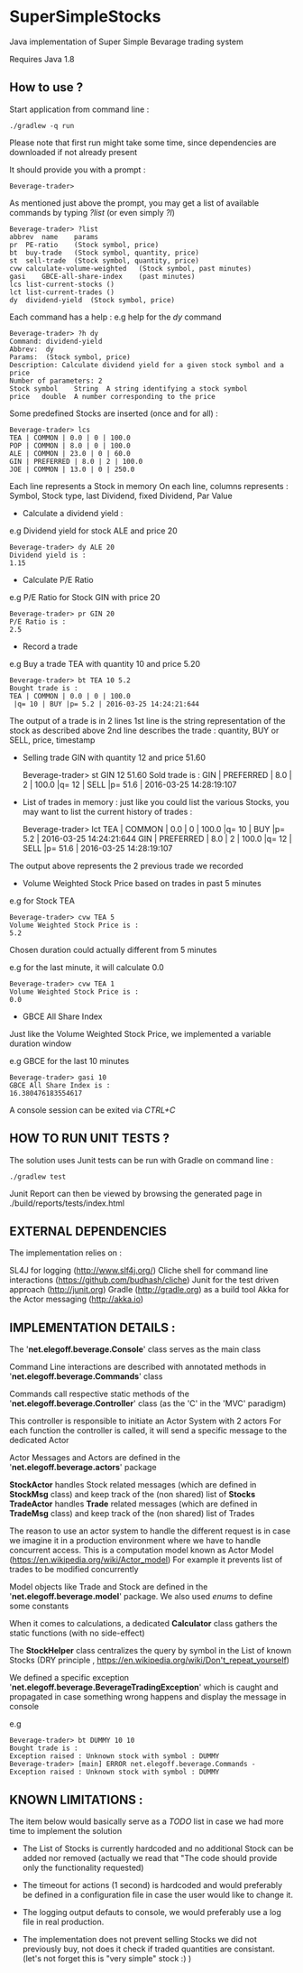 # SuperSimpleStocks

Java implementation of Super Simple Bevarage trading system

Requires Java 1.8

How to use ?
-------------

Start application from command line :

    ./gradlew -q run

Please note that  first run might take some time, since dependencies are downloaded if not already present

It should provide you with a prompt :

    Beverage-trader>

As mentioned just above the prompt, you may get a list of available commands by typing *?list* (or even simply *?l*)

    Beverage-trader> ?list   
    abbrev	name	params
    pr	PE-ratio	(Stock symbol, price)
    bt	buy-trade	(Stock symbol, quantity, price)
    st	sell-trade	(Stock symbol, quantity, price)
    cvw	calculate-volume-weighted	(Stock symbol, past minutes)
    gasi	GBCE-all-share-index	(past minutes)
    lcs	list-current-stocks	()
    lct	list-current-trades	()
    dy	dividend-yield	(Stock symbol, price)


Each command has a help :
e.g help for the *dy* command 

    Beverage-trader> ?h dy
    Command: dividend-yield
    Abbrev:  dy
    Params:  (Stock symbol, price)
    Description: Calculate dividend yield for a given stock symbol and a price
    Number of parameters: 2
    Stock symbol	String	A string identifying a stock symbol
    price	double	A number corresponding to the price



Some predefined Stocks are inserted (once and for all) :

    Beverage-trader> lcs
    TEA | COMMON | 0.0 | 0 | 100.0
    POP | COMMON | 8.0 | 0 | 100.0
    ALE | COMMON | 23.0 | 0 | 60.0
    GIN | PREFERRED | 8.0 | 2 | 100.0
    JOE | COMMON | 13.0 | 0 | 250.0

Each line represents a Stock in memory
On each line, columns represents : Symbol, Stock type, last Dividend, fixed Dividend, Par Value

 - Calculate a dividend yield :

e.g Dividend yield for stock ALE and price 20

    Beverage-trader> dy ALE 20
    Dividend yield is : 
    1.15

* Calculate P/E Ratio

e.g P/E Ratio for Stock GIN with price 20

    Beverage-trader> pr GIN 20
    P/E Ratio is :
    2.5

* Record a trade

e.g Buy a trade TEA with quantity 10 and price 5.20

    Beverage-trader> bt TEA 10 5.2
    Bought trade is :
    TEA | COMMON | 0.0 | 0 | 100.0
     |q= 10 | BUY |p= 5.2 | 2016-03-25 14:24:21:644

The output of a trade is in 2 lines
1st line is the string representation of the stock as described above
2nd line describes the trade : quantity, BUY or SELL, price, timestamp

- Selling trade GIN with quantity 12 and price 51.60

    Beverage-trader> st GIN 12 51.60
    Sold trade is :
    GIN | PREFERRED | 8.0 | 2 | 100.0
     |q= 12 | SELL |p= 51.6 | 2016-03-25 14:28:19:107

* List of trades in memory : just like you could list the various Stocks, you may want to list the current history of trades :

    Beverage-trader> lct
    TEA | COMMON | 0.0 | 0 | 100.0
    |q= 10 | BUY |p= 5.2 | 2016-03-25 14:24:21:644
    GIN | PREFERRED | 8.0 | 2 | 100.0
     |q= 12 | SELL |p= 51.6 | 2016-03-25 14:28:19:107

 
The output above represents the 2 previous trade we recorded

* Volume Weighted Stock Price based on trades in past 5 minutes

e.g for Stock TEA

    Beverage-trader> cvw TEA 5
    Volume Weighted Stock Price is : 
    5.2

Chosen duration could actually different from 5 minutes

e.g for the last minute, it will calculate 0.0

    Beverage-trader> cvw TEA 1
    Volume Weighted Stock Price is : 
    0.0


* GBCE All Share Index

Just like the Volume Weighted Stock Price, we implemented a variable duration window

e.g GBCE for the last 10 minutes

    Beverage-trader> gasi 10
    GBCE All Share Index is : 
    16.380476183554617

A console session can be exited via *CTRL+C*


HOW TO RUN UNIT TESTS ?
-----------------------
The solution uses Junit
tests can be run with Gradle on command line :

    ./gradlew test

Junit Report can then be viewed by browsing the generated page in  ./build/reports/tests/index.html


EXTERNAL DEPENDENCIES
----------------------
The implementation relies on :

SL4J for logging (http://www.slf4j.org/)
Cliche shell for command line interactions (https://github.com/budhash/cliche)
Junit for the test driven approach (http://junit.org)
Gradle  (http://gradle.org) as a build tool
Akka for the Actor messaging (http://akka.io)

IMPLEMENTATION DETAILS :
------------------------
The '**net.elegoff.beverage.Console**' class serves as the main class

Command Line interactions are described with annotated methods in
'**net.elegoff.beverage.Commands**' class

Commands call respective static methods of the
'**net.elegoff.beverage.Controller**' class
(as the 'C' in the 'MVC' paradigm)

This controller is responsible to initiate an Actor System with 2 actors
For each function the controller is called, it will send a specific message to the dedicated Actor

Actor Messages and Actors are defined in the 
'**net.elegoff.beverage.actors**' package

**StockActor** handles Stock related messages (which are defined in **StockMsg** class) and keep track of the (non shared) list of **Stocks** 
**TradeActor** handles **Trade** related messages (which are defined in **TradeMsg** class) and keep track of the (non shared) list of Trades 

The reason to use an actor system to handle the different request is in case we imagine it in a production environment where we have to handle concurrent access. This is a computation model known as Actor Model
(https://en.wikipedia.org/wiki/Actor_model)
For example it prevents list of trades to be modified concurrently

Model objects like Trade and Stock are defined in the '**net.elegoff.beverage.model**' package. We also used *enums* to define some constants

When it comes to calculations, a dedicated **Calculator** class gathers the static functions (with no side-effect)

The **StockHelper** class centralizes the query by symbol in the List of known Stocks (DRY principle , https://en.wikipedia.org/wiki/Don't_repeat_yourself)

We defined a specific exception 
'**net.elegoff.beverage.BeverageTradingException**' which is caught and propagated in case something wrong happens and display the message in console

e.g 

    Beverage-trader> bt DUMMY 10 10
    Bought trade is : 
    Exception raised : Unknown stock with symbol : DUMMY
    Beverage-trader> [main] ERROR net.elegoff.beverage.Commands - Exception raised : Unknown stock with symbol : DUMMY


KNOWN LIMITATIONS :
-------------------

The item below would basically serve as a *TODO* list in case we had more time to implement the solution



- The List of Stocks is currently hardcoded and no additional Stock can be added nor removed (actually we read that "The code should provide only the functionality requested)

- The timeout for actions (1 second) is hardcoded and would preferably be defined in a configuration file in case the user would like to change it.

- The logging output defauts to console, we would preferably use a log file in real production.

- The implementation does not prevent selling Stocks we did not previously buy, not does it check if traded quantities are consistant.
(let's not forget this is "very simple" stock :) )




